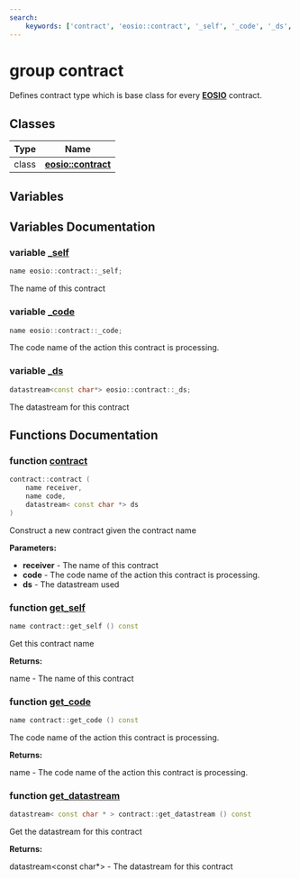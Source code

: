 ```yaml
---
search:
    keywords: ['contract', 'eosio::contract', '_self', '_code', '_ds', 'contract', 'get_self', 'get_code', 'get_datastream']
---
```


# group contract

Defines contract type which is base class for every **[EOSIO](struct_e_o_s_i_o.md)** contract. 
## Classes

|Type|Name|
|-----|-----|
|class|[**eosio::contract**](classeosio_1_1contract.md)|


## Variables

## Variables Documentation

### variable <a id="ga29c0c98c72ab578a5965d13b00dca0c0" href="#ga29c0c98c72ab578a5965d13b00dca0c0">\_self</a>

```cpp
name eosio::contract::_self;
```


The name of this contract 

### variable <a id="ga7bcf83f433ecb0b305dfd7d217c2dde8" href="#ga7bcf83f433ecb0b305dfd7d217c2dde8">\_code</a>

```cpp
name eosio::contract::_code;
```


The code name of the action this contract is processing. 

### variable <a id="ga66b526b89bc6d35b63b874615f1d27b8" href="#ga66b526b89bc6d35b63b874615f1d27b8">\_ds</a>

```cpp
datastream<const char*> eosio::contract::_ds;
```


The datastream for this contract 

## Functions Documentation

### function <a id="ga592e8ee6dabf85e272cc0a833c3fe453" href="#ga592e8ee6dabf85e272cc0a833c3fe453">contract</a>

```cpp
contract::contract (
    name receiver,
    name code,
    datastream< const char *> ds
)
```


Construct a new contract given the contract name


**Parameters:**


* **receiver** - The name of this contract 
* **code** - The code name of the action this contract is processing. 
* **ds** - The datastream used 



### function <a id="ga7564cad9be4ee5dcaac832511d9a0e05" href="#ga7564cad9be4ee5dcaac832511d9a0e05">get\_self</a>

```cpp
name contract::get_self () const
```


Get this contract name


**Returns:**

name - The name of this contract 




### function <a id="ga4efcd5638d26dad3e5dc075bad152d45" href="#ga4efcd5638d26dad3e5dc075bad152d45">get\_code</a>

```cpp
name contract::get_code () const
```


The code name of the action this contract is processing.


**Returns:**

name - The code name of the action this contract is processing. 




### function <a id="ga3bb1107c2675ef69f3eca8e3793701c7" href="#ga3bb1107c2675ef69f3eca8e3793701c7">get\_datastream</a>

```cpp
datastream< const char * > contract::get_datastream () const
```


Get the datastream for this contract


**Returns:**

datastream<const char\*> - The datastream for this contract 




